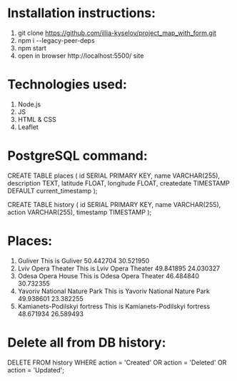 # Installation instructions:
  1. git clone https://github.com/illia-kyselov/project_map_with_form.git
  2. npm i --legacy-peer-deps
  3. npm start
  4. open in browser http://localhost:5500/ site

# Technologies used:
  1. Node.js
  2. JS
  3. HTML & CSS
  4. Leaflet

# PostgreSQL command:
  CREATE TABLE places (
    id SERIAL PRIMARY KEY,
    name VARCHAR(255),
    description TEXT,
    latitude FLOAT,
    longitude FLOAT,
    createdate TIMESTAMP DEFAULT current_timestamp
  );

  CREATE TABLE history (
  id SERIAL PRIMARY KEY,
  name VARCHAR(255),
  action VARCHAR(255),
  timestamp TIMESTAMP
  );

# Places:
  1.	Guliver	This is Guliver	50.442704	30.521950
  2.	Lviv Opera Theater	This is Lviv Opera Theater	49.841895	24.030327
  3.	Odesa Opera House	This is Odesa Opera Theater	46.484840	30.732355
  4.	Yavoriv National Nature Park	This is Yavoriv National Nature Park	49.938601	23.382255
  5.	Kamianets-Podilskyi fortress	This is Kamianets-Podilskyi fortress	48.671934	26.589493


# Delete all from DB history:
DELETE FROM history WHERE action = 'Created' OR action = 'Deleted' OR action = 'Updated';